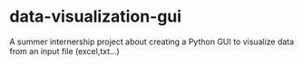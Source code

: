 # data-visualization-gui
A summer internership project about creating a Python GUI to visualize data from an input file (excel,txt...)
